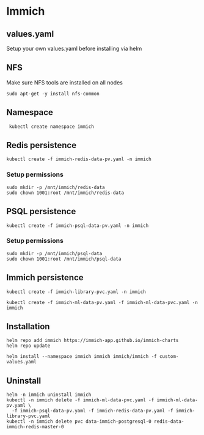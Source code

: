 # Immich

## values.yaml

Setup your own values.yaml before installing via helm

## NFS

Make sure NFS tools are installed on all nodes

```
sudo apt-get -y install nfs-common
```

## Namespace

```
 kubectl create namespace immich 
```

## Redis persistence

```
kubectl create -f immich-redis-data-pv.yaml -n immich
```

### Setup permissions

```
sudo mkdir -p /mnt/immich/redis-data
sudo chown 1001:root /mnt/immich/redis-data
```

## PSQL persistence

```
kubectl create -f immich-psql-data-pv.yaml -n immich
```

### Setup permissions

```
sudo mkdir -p /mnt/immich/psql-data
sudo chown 1001:root /mnt/immich/psql-data
```

## Immich persistence

```
kubectl create -f immich-library-pvc.yaml -n immich
```

```
kubectl create -f immich-ml-data-pv.yaml -f immich-ml-data-pvc.yaml -n immich
```

## Installation

```
helm repo add immich https://immich-app.github.io/immich-charts
helm repo update
```

```
helm install --namespace immich immich immich/immich -f custom-values.yaml
```

## Uninstall

```
helm -n immich uninstall immich
kubectl -n immich delete -f immich-ml-data-pvc.yaml -f immich-ml-data-pv.yaml \
  -f immich-psql-data-pv.yaml -f immich-redis-data-pv.yaml -f immich-library-pvc.yaml
kubectl -n immich delete pvc data-immich-postgresql-0 redis-data-immich-redis-master-0
```